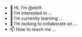 - 👋 Hi, I’m @eitrll
- 👀 I’m interested in ...
- 🌱 I’m currently learning ...
- 💞️ I’m looking to collaborate on ...
- 📫 How to reach me ...

<!---
eitrll/eitrll is a ✨ special ✨ repository because its `README.md` (this file) appears on your GitHub profile.
You can click the Preview link to take a look at your changes.
--->
